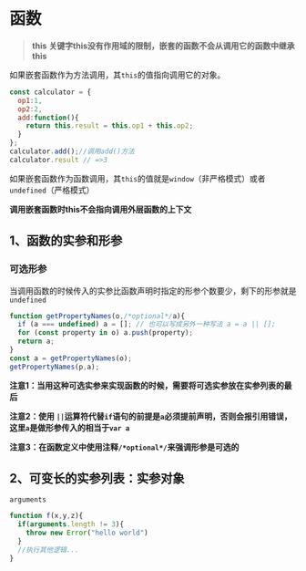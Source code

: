# 函数

> **this** **关键字this没有作用域的限制，嵌套的函数不会从调用它的函数中继承this**

如果嵌套函数作为方法调用，其`this`的值指向调用它的对象。

```js
const calculator = {
  op1:1,
  op2:2,
  add:function(){
    return this.result = this.op1 + this.op2;
  }
};
calculator.add();//调用add()方法
calculator.result // =>3
```

如果嵌套函数作为函数调用，其`this`的值就是`window`（非严格模式）或者`undefined`（严格模式）

**调用嵌套函数时this不会指向调用外层函数的上下文**

## 1、函数的实参和形参

### 可选形参

当调用函数的时候传入的实参比函数声明时指定的形参个数要少，剩下的形参就是`undefined`

```js
function getPropertyNames(o,/*optional*/a){
  if (a === undefined) a = []; // 也可以写成另外一种写法 a = a || [];
  for (const property in o) a.push(property);
  return a;
}
const a = getPropertyNames(o);
getPropertyNames(p,a);
```
**注意1：当用这种可选实参来实现函数的时候，需要将可选实参放在实参列表的最后**

**注意2：使用 `||`运算符代替`if`语句的前提是`a`必须提前声明，否则会报引用错误，这里`a`是做形参传入的相当于`var a`**

**注意3：在函数定义中使用注释`/*optional*/`来强调形参是可选的**

## 2、可变长的实参列表：实参对象

`arguments`

```js
function f(x,y,z){
  if(arguments.length != 3){
    throw new Error("hello world")
  }
  //执行其他逻辑...
}
```


